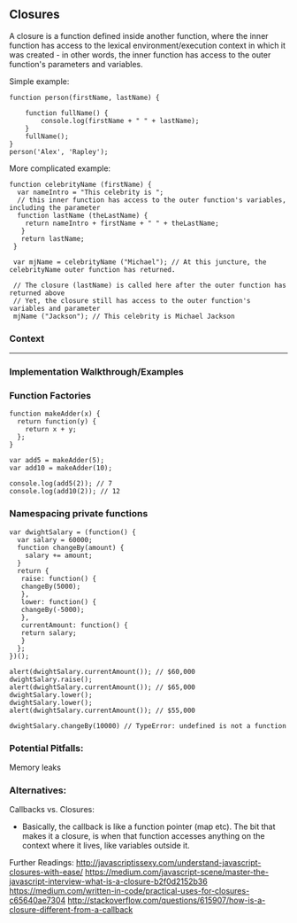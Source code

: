 ## Closures

A closure is a function defined inside another function, where the inner function has access to the lexical environment/execution context in which it was created - in other words, the inner function has access to the outer function's parameters and variables.

Simple example: 

    function person(firstName, lastName) {
    
        function fullName() {
            console.log(firstName + " " + lastName);
        }
        fullName();
    }
    person('Alex', 'Rapley');
    
More complicated example:

	function celebrityName (firstName) {
	  var nameIntro = "This celebrity is ";
	  // this inner function has access to the outer function's variables, including the parameter
	  function lastName (theLastName) {
	    return nameIntro + firstName + " " + theLastName;
	   }
	   return lastName;
	 }
	
	 var mjName = celebrityName ("Michael"); // At this juncture, the celebrityName outer function has returned.
	
	 // The closure (lastName) is called here after the outer function has returned above
	 // Yet, the closure still has access to the outer function's variables and parameter
	 mjName ("Jackson"); // This celebrity is Michael Jackson

### Context 

---

### Implementation Walkthrough/Examples
### Function Factories
    
	function makeAdder(x) {
	  return function(y) {
	    return x + y;
	  };
	}

	var add5 = makeAdder(5);
	var add10 = makeAdder(10);

	console.log(add5(2)); // 7
	console.log(add10(2)); // 12

    
### Namespacing private functions

	var dwightSalary = (function() {
 	  var salary = 60000;
	  function changeBy(amount) {
	    salary += amount;
	  }
	  return {
	   raise: function() {
	   changeBy(5000);
	   },
	   lower: function() {
	   changeBy(-5000);
	   },
	   currentAmount: function() {
	   return salary;
	   }
	  }; 
	})();
    
	alert(dwightSalary.currentAmount()); // $60,000
	dwightSalary.raise();
	alert(dwightSalary.currentAmount()); // $65,000
	dwightSalary.lower();
	dwightSalary.lower();
	alert(dwightSalary.currentAmount()); // $55,000

	dwightSalary.changeBy(10000) // TypeError: undefined is not a function


### Potential Pitfalls:

Memory leaks

### Alternatives:
Callbacks vs. Closures:
* Basically, the callback is like a function pointer (map etc). The bit that makes it a closure, is     when that function accesses anything on the context where it lives, like variables outside it.


Further Readings:
http://javascriptissexy.com/understand-javascript-closures-with-ease/
https://medium.com/javascript-scene/master-the-javascript-interview-what-is-a-closure-b2f0d2152b36
https://medium.com/written-in-code/practical-uses-for-closures-c65640ae7304
http://stackoverflow.com/questions/615907/how-is-a-closure-different-from-a-callback
